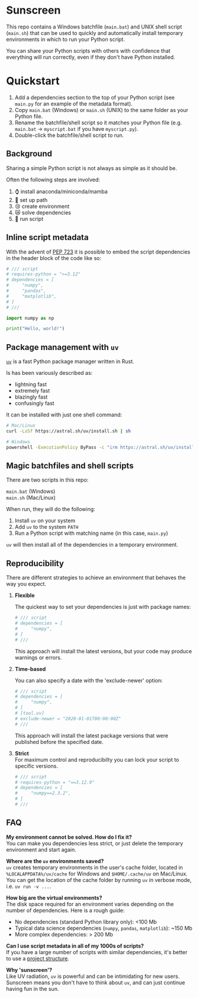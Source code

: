 # Sunscreen

This repo contains a Windows batchfile (`main.bat`) and UNIX shell script (`main.sh`) that can be used to quickly and automatically install temporary environments in which to run your Python script.

You can share your Python scripts with others with confidence that everything will run correctly, even if they don't have Python installed.

# Quickstart

1. Add a dependencies section to the top of your Python script (see `main.py` for an example of the metadata format).
2. Copy `main.bat` (Windows) or `main.sh` (UNIX) to the same folder as your Python file.
3. Rename the batchfile/shell script so it matches your Python file (e.g. `main.bat` -> `myscript.bat` if you have `myscript.py`).
4. Double-click the batchfile/shell script to run.

## Background

Sharing a simple Python script is not always as simple as it should be.

Often the following steps are involved:

1. ⌚ install anaconda/miniconda/mamba
2. 🥹 set up path
3. 😢 create environment
4. 😿 solve dependencies
5. 🚀 run script


## Inline script metadata

With the advent of [PEP 723](https://peps.python.org/pep-0723) it is possible to embed the script dependencies in the header block of the code like so:


```python
# /// script
# requires-python = ">=3.12"
# dependencies = [
#     "numpy",
#     "pandas",
#     "matplotlib",
# ]
# ///

import numpy as np

print("Hello, world!")
```

## Package management with `uv`

[`uv`](https://docs.astral.sh/uv/) is a fast Python package manager written in Rust.

Is has been variously described as:

- lightning fast
- extremely fast
- blazingly fast
- confusingly fast

It can be installed with just one shell command:

```sh
# Mac/Linux
curl -LsSf https://astral.sh/uv/install.sh | sh

# Windows
powershell -ExecutionPolicy ByPass -c "irm https://astral.sh/uv/install.ps1 | iex"
```

## Magic batchfiles and shell scripts

There are two scripts in this repo:

`main.bat` (Windows)  
`main.sh` (Mac/Linux)  

When run, they will do the following:

1. Install `uv` on your system
2. Add `uv` to the system `PATH`
3. Run a Python script with matching name (in this case, `main.py`)

`uv` will then install all of the dependencies in a temporary environment.

## Reproducibility

There are different strategies to achieve an environment that behaves the way you expect.

1. **Flexible**

    The quickest way to set your dependencies is just with package names:

    ```python
    # /// script
    # dependencies = [
    #     "numpy",
    # ]
    # ///
    ```

    This approach will install the latest versions, but your code may produce warnings or errors.

2. **Time-based**

    You can also specify a date with the 'exclude-newer' option:

    ```python
    # /// script
    # dependencies = [
    #     "numpy",
    # ]
    # [tool.uv]
    # exclude-newer = "2020-01-01T00:00:00Z"
    # ///
    ```

    This approach will install the latest package versions that were published before the specified date.

3. **Strict**  
    For maximum control and reproducibilty you can lock your script to specific versions.

    ```python
    # /// script
    # requires-python = "==3.12.9"
    # dependencies = [
    #     "numpy==2.3.2",
    # ]
    # ///
    ```

## FAQ
**My environment cannot be solved. How do I fix it?**  
You can make you dependencies less strict, or just delete the temporary environment and start again.

**Where are the `uv` environments saved?**  
`uv` creates temporary environments in the user's cache folder, located in `%LOCALAPPDATA%/uv/cache` for Windows and `$HOME/.cache/uv` on Mac/Linux. You can get the location of the cache folder by running `uv` in verbose mode, i.e. `uv run -v ...`.

**How big are the virtual environments?**  
The disk space required for an environment varies depending on the number of dependencies. Here is a rough guide:

- No dependencies (standard Python library only): <100 Mb  
- Typical data science dependencies (`numpy`, `pandas`, `matplotlib`): ~150 Mb
- More complex dependencies: > 200 Mb

**Can I use script metadata in all of my 1000s of scripts?**  
If you have a large number of scripts with similar dependencies, it's better to use a [project structure](https://docs.astral.sh/uv/concepts/projects/).

**Why 'sunscreen'?**  
Like UV radiation, `uv` is powerful and can be intimidating for new users. Sunscreen means you don't have to think about `uv`, and can just continue having fun in the sun.
